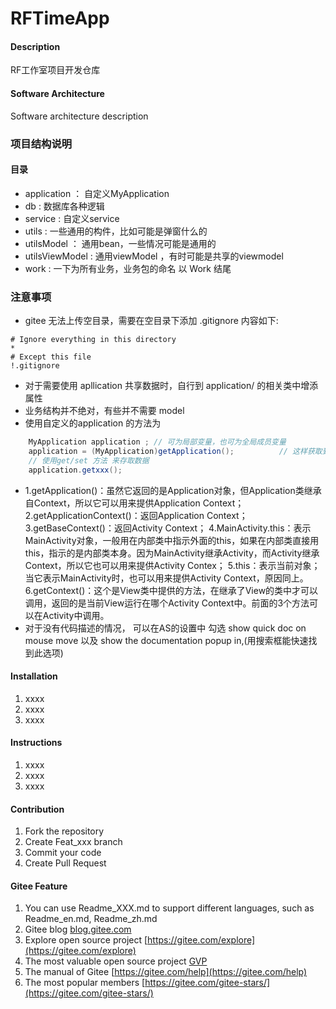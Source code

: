 # RFTimeApp

#### Description
RF工作室项目开发仓库

#### Software Architecture
Software architecture description

### 项目结构说明
#### 目录
+ application ： 自定义MyApplication
+ db : 数据库各种逻辑
+ service : 自定义service
+ utils : 一些通用的构件，比如可能是弹窗什么的
+ utilsModel ： 通用bean，一些情况可能是通用的
+ utilsViewModel : 通用viewModel ，有时可能是共享的viewmodel 
+ work : 一下为所有业务，业务包的命名 以 Work 结尾

### 注意事项
+ gitee 无法上传空目录，需要在空目录下添加 .gitignore 内容如下:
```
# Ignore everything in this directory
*
# Except this file
!.gitignore
```
+ 对于需要使用 apllication 共享数据时，自行到 application/ 的相关类中增添属性
+ 业务结构并不绝对，有些并不需要 model
+ 使用自定义的application 的方法为
```java
    MyApplication application ; // 可为局部变量，也可为全局成员变量
    application = (MyApplication)getApplication();          // 这样获取到了对应的application
    // 使用get/set 方法 来存取数据
    application.getxxx();
```
+ 1.getApplication()：虽然它返回的是Application对象，但Application类继承自Context，所以它可以用来提供Application Context；
  2.getApplicationContext()：返回Application Context；
  3.getBaseContext()：返回Activity Context；
  4.MainActivity.this：表示MainActivity对象，一般用在内部类中指示外面的this，如果在内部类直接用this，指示的是内部类本身。因为MainActivity继承Activity，而Activity继承Context，所以它也可以用来提供Activity Contex；
  5.this：表示当前对象；当它表示MainActivity时，也可以用来提供Activity Context，原因同上。
  6.getContext()：这个是View类中提供的方法，在继承了View的类中才可以调用，返回的是当前View运行在哪个Activity Context中。前面的3个方法可以在Activity中调用。
+ 对于没有代码描述的情况， 可以在AS的设置中 勾选 show quick doc on mouse move 以及 show the documentation popup in,(用搜索框能快速找到此选项)
#### Installation

1.  xxxx
2.  xxxx
3.  xxxx

#### Instructions

1.  xxxx
2.  xxxx
3.  xxxx

#### Contribution

1.  Fork the repository
2.  Create Feat_xxx branch
3.  Commit your code
4.  Create Pull Request


#### Gitee Feature

1.  You can use Readme\_XXX.md to support different languages, such as Readme\_en.md, Readme\_zh.md
2.  Gitee blog [blog.gitee.com](https://blog.gitee.com)
3.  Explore open source project [https://gitee.com/explore](https://gitee.com/explore)
4.  The most valuable open source project [GVP](https://gitee.com/gvp)
5.  The manual of Gitee [https://gitee.com/help](https://gitee.com/help)
6.  The most popular members  [https://gitee.com/gitee-stars/](https://gitee.com/gitee-stars/)
